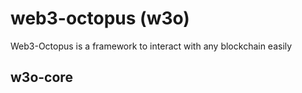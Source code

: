 # web3-octopus (w3o)
Web3-Octopus is a framework to interact with any blockchain easily


## w3o-core
